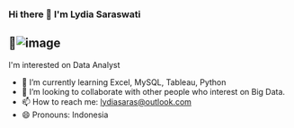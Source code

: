 ### Hi there 👋 I'm Lydia Saraswati

## 👀![image](https://user-images.githubusercontent.com/121739227/213906676-625cb582-5361-4b75-b377-002641cf61df.png)
I'm interested on Data Analyst

- 🌱 I’m currently learning Excel, MySQL, Tableau, Python
- 👯 I’m looking to collaborate with other people who interest on Big Data.
- 📫 How to reach me: lydiasaras@outlook.com
- 😄 Pronouns: Indonesia
